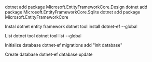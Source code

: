 dotnet add package Microsoft.EntityFrameworkCore.Design
dotnet add package Microsoft.EntityFrameworkCore.Sqlite
dotnet add package Microsoft.EntityFrameworkCore

Instal dotnet entity framework
dotnet tool install dotnet-ef --global

List dotnet tool
dotnet tool list --global

Initialize database
dotnet-ef migrations add "init database"

Create database
dotnet-ef database update
